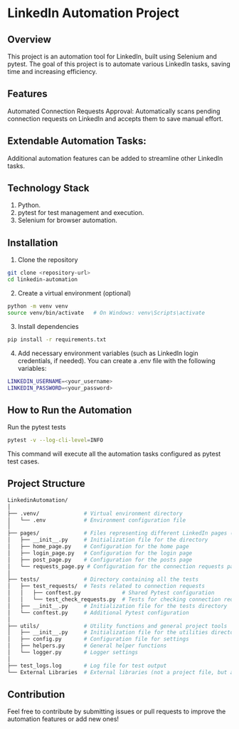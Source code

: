 # LinkedIn Automation Project

## Overview
This project is an automation tool for LinkedIn, built using Selenium and pytest. The goal of this project is to automate various LinkedIn tasks, saving time and increasing efficiency.

## Features
Automated Connection Requests Approval:
Automatically scans pending connection requests on LinkedIn and accepts them to save manual effort.

## Extendable Automation Tasks:
Additional automation features can be added to streamline other LinkedIn tasks.

## Technology Stack
1. Python.
2. pytest for test management and execution.
3. Selenium for browser automation.


## Installation
1. Clone the repository
```bash
git clone <repository-url>  
cd linkedin-automation
```

2. Create a virtual environment (optional)
```bash
python -m venv venv  
source venv/bin/activate   # On Windows: venv\Scripts\activate  
```

3. Install dependencies
```bash
pip install -r requirements.txt
```

4. Add necessary environment variables (such as LinkedIn login credentials, if needed). You can create a .env file with the following variables:
```bash
LINKEDIN_USERNAME=<your_username>  
LINKEDIN_PASSWORD=<your_password>
```

## How to Run the Automation
Run the pytest tests
```bash
pytest -v --log-cli-level=INFO
```
This command will execute all the automation tasks configured as pytest test cases.

## Project Structure
```bash
LinkedinAutomation/
│
├── .venv/              # Virtual environment directory
│   └── .env            # Environment configuration file
│
├── pages/              # Files representing different LinkedIn pages (Page Object Model)
│   ├── __init__.py     # Initialization file for the directory
│   ├── home_page.py    # Configuration for the home page
│   ├── login_page.py   # Configuration for the login page
│   ├── post_page.py    # Configuration for the posts page
│   └── requests_page.py # Configuration for the connection requests page
│
├── tests/              # Directory containing all the tests
│   ├── test_requests/  # Tests related to connection requests
│   │   ├── conftest.py             # Shared Pytest configuration
│   │   └── test_check_requests.py  # Tests for checking connection requests
│   ├── __init__.py     # Initialization file for the tests directory
│   └── conftest.py     # Additional Pytest configuration
│
├── utils/              # Utility functions and general project tools
│   ├── __init__.py     # Initialization file for the utilities directory
│   ├── config.py       # Configuration file for settings
│   ├── helpers.py      # General helper functions
│   └── logger.py       # Logger settings
│
├── test_logs.log       # Log file for test output
└── External Libraries  # External libraries (not a project file, but an IDE feature)
```

## Contribution
Feel free to contribute by submitting issues or pull requests to improve the automation features or add new ones!
  
